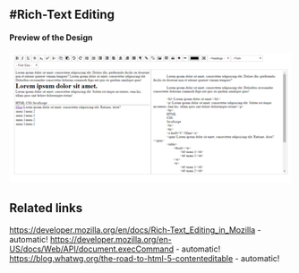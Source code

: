 #Rich-Text Editing 
--


#### Preview of the Design
![Design Preview](https://github.com/nmanikiran/designEditor/blob/gh-pages/img/design.png "Design Preview")


**Related links**
--
https://developer.mozilla.org/en/docs/Rich-Text_Editing_in_Mozilla - automatic!
https://developer.mozilla.org/en-US/docs/Web/API/document.execCommand - automatic!
https://blog.whatwg.org/the-road-to-html-5-contenteditable - automatic!
